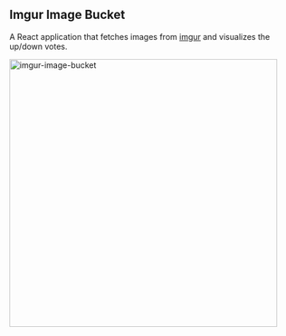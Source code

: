 ## Imgur Image Bucket

A React application that fetches images from [imgur](https://api.imgur.com/endpoints/gallery) and visualizes the up/down votes.

<img width="473" alt="imgur-image-bucket" src="https://user-images.githubusercontent.com/20265633/37007969-f0d8c1c6-20ad-11e8-8f9c-defc151ad5df.PNG">
